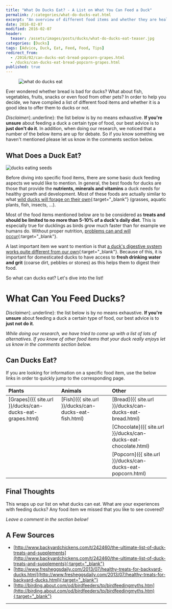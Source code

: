 ```yaml
---
title: "What Do Ducks Eat? - A List on What You Can Feed a Duck"
permalink: /:categories/what-do-ducks-eat.html
excerpt: "An overview of different food items and whether they are healthy for ducks or not."
date: 2016-02-07
modified: 2016-02-07
header:
  teaser: /assets/images/posts/ducks/what-do-ducks-eat-teaser.jpg
categories: [Ducks]
tags: [Advice, Duck, Eat, Feed, Food, Tips]
redirect_from:
  - /2016/02/can-ducks-eat-bread-popcorn-grapes.html
  - /ducks/can-ducks-eat-bread-popcorn-grapes.html
published: true
---
```


<figure>
  <img src="{{ site.url }}/assets/images/posts/ducks/what-do-ducks-eat.jpg" alt="what do ducks eat" class="title-banner">
</figure>

Ever wondered whether bread is bad for ducks? What about fish, vegetables, fruits, snacks or even food from other pets? In order to help you decide, we have compiled a list of different food items and whether it is a good idea to offer them to ducks or not.

*Disclaimer*{:.underline}: the list below is by no means exhaustive. **If you're unsure** about feeding a duck a certain type of food, our best advice is to **just don't do it**. In addition, when doing our research, we noticed that a number of the below items are up for debate. So if you know something we haven't mentioned please let us know in the comments section below.

## What Does a Duck Eat?

<img src="{{ site.url }}/assets/images/ducks/ducks-eating-seeds.jpg" alt="ducks eating seeds" class="align-right">

Before diving into specific food items, there are some basic duck feeding aspects we would like to mention. In general, the best foods for ducks are those that provide the **nutrients, minerals and vitamins** a duck needs for healthy growth and development. Most of these foods are actually similar to what [wild ducks will forage on their own](https://en.wikipedia.org/wiki/Duck#Feeding){:target="_blank"} (grasses, aquatic plants, fish, insects, ...).

Most of the food items mentioned below are to be considered as **treats and should be limited to no more than 5-10% of a duck's daily diet**. This is especially true for ducklings as birds grow much faster than for example we humans do. Without proper nutrition, [problems can and will occur](http://www.humanesociety.org/news/magazines/kind_news/2015/02-03/feeding-ducks-and-geese-can-be-harmful.html){:target="_blank"}.

A last important item we want to mention is that [a duck's digestive system works quite different from our own](http://www.ducks.org/hunting/understanding-waterfowl-duck-digestion){:target="_blank"}. Because of this, it is important for domesticated ducks to have access to **fresh drinking water and grit** (coarse dirt, pebbles or stones) as this helps them to digest their food.

So what can ducks eat? Let's dive into the list!

# What Can You Feed Ducks?

*Disclaimer*{:.underline}: the list below is by no means exhaustive. **If you're unsure** about feeding a duck a certain type of food, our best advice is to **just not do it**.

_While doing our research, we have tried to come up with a list of lots of alternatives. If you know of other food items that your duck really enjoys let us know in the comments section below._

## Can Ducks Eat?

If you are looking for information on a specific food item, use the below links in order to quickly jump to the corresponding page.

| Plants                                                    | Animals                                               | Other                                                           |
|:--------------------------------------------------------- |:----------------------------------------------------- |:--------------------------------------------------------------- |
| [Grapes]({{ site.url }}/ducks/can-ducks-eat-grapes.html)  | [Fish]({{ site.url }}/ducks/can-ducks-eat-fish.html)  | [Bread]({{ site.url }}/ducks/can-ducks-eat-bread.html)          |
|                                                           |                                                       | [Chocolate]({{ site.url }}/ducks/can-ducks-eat-chocolate.html)  |
|                                                           |                                                       | [Popcorn]({{ site.url }}/ducks/can-ducks-eat-popcorn.html)      |

## Final Thoughts

This wraps up our list on what ducks can eat. What are your experiences with feeding ducks? Any food item we missed that you like to see covered?

_Leave a comment in the section below!_

## A Few Sources

* [http://www.backyardchickens.com/t/242460/the-ultimate-list-of-duck-treats-and-supplements](http://www.backyardchickens.com/t/242460/the-ultimate-list-of-duck-treats-and-supplements){:target="_blank"}
* [http://www.fresheggsdaily.com/2013/07/healthy-treats-for-backyard-ducks.html](http://www.fresheggsdaily.com/2013/07/healthy-treats-for-backyard-ducks.html){:target="_blank"}
* [http://birding.about.com/od/birdfeeders/tp/birdfeedingmyths.htm](http://birding.about.com/od/birdfeeders/tp/birdfeedingmyths.htm){:target="_blank"}

---
